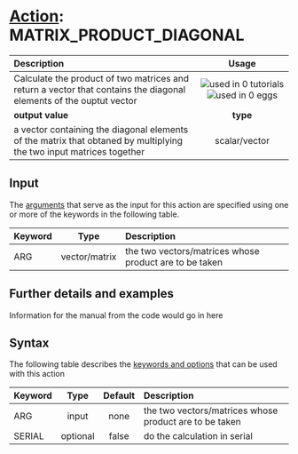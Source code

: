 # [Action](actions.md): MATRIX_PRODUCT_DIAGONAL

| Description    | Usage |
|:--------|:--------:|
| Calculate the product of two matrices and return a vector that contains the diagonal elements of the ouptut vector | ![used in 0 tutorials](https://img.shields.io/badge/tutorials-0-red.svg)![used in 0 eggs](https://img.shields.io/badge/nest-0-red.svg)|
 | **output value** | **type** |
| a vector containing the diagonal elements of the matrix that obtaned by multiplying the two input matrices together | scalar/vector |

## Input

The [arguments](specifying_arguments.html) that serve as the input for this action are specified using one or more of the keywords in the following table.

| Keyword |  Type | Description |
|:--------|:------:|:-----------|
| ARG | vector/matrix | the two vectors/matrices whose product are to be taken |


## Further details and examples 
Information for the manual from the code would go in here 
## Syntax 
The following table describes the [keywords and options](parsing.md) that can be used with this action 

| Keyword | Type | Default | Description |
|:-------|:----:|:-------:|:-----------|
| ARG | input | none | the two vectors/matrices whose product are to be taken |
| SERIAL | optional | false |  do the calculation in serial |
